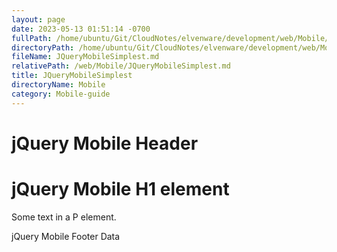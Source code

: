 ```yaml
---
layout: page
date: 2023-05-13 01:51:14 -0700
fullPath: /home/ubuntu/Git/CloudNotes/elvenware/development/web/Mobile/JQueryMobileSimplest.md
directoryPath: /home/ubuntu/Git/CloudNotes/elvenware/development/web/Mobile
fileName: JQueryMobileSimplest.md
relativePath: /web/Mobile/JQueryMobileSimplest.md
title: JQueryMobileSimplest
directoryName: Mobile
category: Mobile-guide
---
```


jQuery Mobile Header
====================

jQuery Mobile H1 element
========================

Some text in a P element.

jQuery Mobile Footer Data

